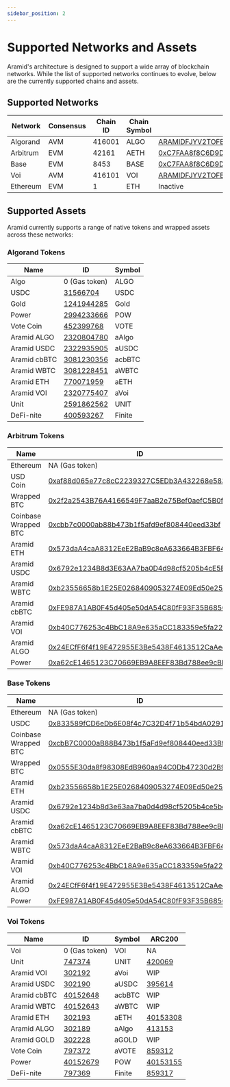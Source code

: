 ```yaml
---
sidebar_position: 2
---
```


# Supported Networks and Assets

Aramid's architecture is designed to support a wide array of blockchain networks. While the list of supported networks continues to evolve, below are the currently supported chains and assets.

## Supported Networks

| Network | Consensus | Chain ID | Chain Symbol | Bridge Address |
| ------------- | --------- | -------- | ------------ | ---------------------------------------------------------- |
| Algorand | AVM | 416001 | ALGO | [ARAMIDFJYV2TOFB5MRNZJIXBSAVZCVAUDAPFGKR5PNX4MTILGAZABBTXQQ](https://allo.info/account/ARAMIDFJYV2TOFB5MRNZJIXBSAVZCVAUDAPFGKR5PNX4MTILGAZABBTXQQ) |
| Arbitrum | EVM | 42161 | AETH | [0xC7FAA8f8C6D9Dc05ABf3C5aa741a38F9A6d1C263](https://arbiscan.io/address/0xC7FAA8f8C6D9Dc05ABf3C5aa741a38F9A6d1C263) |
| Base | EVM | 8453 | BASE | [0xC7FAA8f8C6D9Dc05ABf3C5aa741a38F9A6d1C263](https://basescan.org/address/0xC7FAA8f8C6D9Dc05ABf3C5aa741a38F9A6d1C263) |
| Voi | AVM | 416101 | VOI | [ARAMIDFJYV2TOFB5MRNZJIXBSAVZCVAUDAPFGKR5PNX4MTILGAZABBTXQQ](https://block.voi.network/explorer/account/ARAMIDFJYV2TOFB5MRNZJIXBSAVZCVAUDAPFGKR5PNX4MTILGAZABBTXQQ/transactions) |
| Ethereum | EVM | 1 | ETH | Inactive|

## Supported Assets

Aramid currently supports a range of native tokens and wrapped assets across these networks:

### Algorand Tokens

| Name        | ID         | Symbol |
| ----------- | ---------- | ------ |
| Algo | 0 (Gas token) | ALGO |
| USDC | [31566704](https://allo.info/asset/31566704/token) | USDC |
| Gold | [1241944285](https://allo.info/asset/1241944285/token) | Gold |
| Power | [2994233666](https://allo.info/asset/2994233666/token) | POW |
| Vote Coin | [452399768](https://allo.info/asset/452399768/token) | VOTE |
| Aramid ALGO | [2320804780](https://allo.info/asset/2320804780/token) | aAlgo |
| Aramid USDC | [2322935905](https://allo.info/asset/2322935905/token) | aUSDC |
| Aramid cbBTC | [3081230356](https://allo.info/asset/3081230356/token) | acbBTC |
| Aramid WBTC | [3081228451](https://allo.info/asset/3081228451/token) | aWBTC |
| Aramid ETH | [770071959](https://allo.info/asset/770071959/token) | aETH |
| Aramid VOI | [2320775407](https://allo.info/asset/2320775407/token) | aVoi |
| Unit | [2591862562](https://allo.info/asset/2591862562/token) | UNIT |
| DeFi-nite | [400593267](https://allo.info/asset/400593267/token) | Finite |

### Arbitrum Tokens

| Name        | ID                                         | Symbol |
| ----------- | ------------------------------------------ | ------ |
| Ethereum | NA (Gas token) | ETH |
| USD Coin | [0xaf88d065e77c8cC2239327C5EDb3A432268e5831](https://arbiscan.io/token/0xaf88d065e77c8cc2239327c5edb3a432268e5831) | USDC |
| Wrapped BTC | [0x2f2a2543B76A4166549F7aaB2e75Bef0aefC5B0f](https://arbiscan.io/token/0x2f2a2543B76A4166549F7aaB2e75Bef0aefC5B0f) | WBTC |
| Coinbase Wrapped BTC | [0xcbb7c0000ab88b473b1f5afd9ef808440eed33bf](https://arbiscan.io/token/0xcbb7c0000ab88b473b1f5afd9ef808440eed33bf) | cbBTC |
| Aramid ETH | [0x573daA4caA8312EeE2BaB9c8eA633664B3FBF641](https://arbiscan.io/token/0x573daA4caA8312EeE2BaB9c8eA633664B3FBF641) | aETH |
| Aramid USDC | [0x6792e1234B8d3E63AA7ba0D4d98cf5205b4cE5Be](https://arbiscan.io/token/0x6792e1234B8d3E63AA7ba0D4d98cf5205b4cE5Be) | aUSDC |
| Aramid WBTC | [0xb23556658b1E25E0268409053274E09Ed50e2595](https://arbiscan.io/token/0xb23556658b1E25E0268409053274E09Ed50e2595) | aWBTC |
| Aramid cbBTC | [0xFE987A1AB0F45d405e50dA54C80fF93F35B68567](https://arbiscan.io/token/0xFE987A1AB0F45d405e50dA54C80fF93F35B68567) | acbBTC |
| Aramid VOI | [0xb40C776253c4BbC18A9e635aCC183359e5fa22f9](https://arbiscan.io/token/0xb40C776253c4BbC18A9e635aCC183359e5fa22f9) | aVoi |
| Aramid ALGO | [0x24ECfF6f4f19E472955E3Be5438F4613512CaAee](https://arbiscan.io/token/0x24ECfF6f4f19E472955E3Be5438F4613512CaAee) | aAlgo |
| Power | [0xa62cE1465123C70669EB9A8EEF83Bd788ee9cBB5](https://arbiscan.io/token/0xa62cE1465123C70669EB9A8EEF83Bd788ee9cBB5) | POW |

### Base Tokens

| Name        | ID                                         | Symbol |
| ----------- | ------------------------------------------ | ------ |
| Ethereum | NA (Gas token) | ETH |
| USDC | [0x833589fCD6eDb6E08f4c7C32D4f71b54bdA02913](https://basescan.org/token/0x833589fCD6eDb6E08f4c7C32D4f71b54bdA02913) | USDC |
| Coinbase Wrapped BTC | [0xcbB7C0000aB88B473b1f5aFd9ef808440eed33Bf](https://basescan.org/token/0xcbb7c0000ab88b473b1f5afd9ef808440eed33bf) | cbBTC |
| Wrapped BTC | [0x0555E30da8f98308EdB960aa94C0Db47230d2B9c](https://basescan.org/token/0x0555E30da8f98308EdB960aa94C0Db47230d2B9c) | WBTC |
| Aramid ETH | [0xb23556658b1E25E0268409053274E09Ed50e2595](https://basescan.org/token/0xb23556658b1E25E0268409053274E09Ed50e2595) | aETH |
| Aramid USDC | [0x6792e1234b8d3e63aa7ba0d4d98cf5205b4ce5be](https://basescan.org/token/0x6792e1234b8d3e63aa7ba0d4d98cf5205b4ce5be) | aUSDC |
| Aramid cbBTC | [0xa62cE1465123C70669EB9A8EEF83Bd788ee9cBB5](https://basescan.org/token/0xa62cE1465123C70669EB9A8EEF83Bd788ee9cBB5) | acbBTC |
| Aramid WBTC | [0x573daA4caA8312EeE2BaB9c8eA633664B3FBF641](https://basescan.org/token/0x573daA4caA8312EeE2BaB9c8eA633664B3FBF641) | aWBTC |
| Aramid VOI | [0xb40C776253c4BbC18A9e635aCC183359e5fa22f9](https://basescan.org/token/0xb40C776253c4BbC18A9e635aCC183359e5fa22f9) | aVoi |
| Aramid ALGO | [0x24ECfF6f4f19E472955E3Be5438F4613512CaAee](https://basescan.org/token/0x24ECfF6f4f19E472955E3Be5438F4613512CaAee) | aAlgo |
| Power | [0xFE987A1AB0F45d405e50dA54C80fF93F35B68567](https://basescan.org/token/0xFE987A1AB0F45d405e50dA54C80fF93F35B68567) | POW |

### Voi Tokens

| Name        | ID     | Symbol | ARC200 |
| ----------- | ------ | ------ | ------ |
| Voi | 0 (Gas token) | VOI | NA |
| Unit | [747374](https://block.voi.network/explorer/asset/747374/transactions) | UNIT | [420069](https://voiager.xyz/token/420069) |
| Aramid VOI | [302192](https://block.voi.network/explorer/asset/302192/transactions) | aVoi | WIP |
| Aramid USDC | [302190](https://block.voi.network/explorer/asset/302190/transactions) | aUSDC | [395614](https://voiager.xyz/token/395614) |
| Aramid cbBTC | [40152648](https://block.voi.network/explorer/asset/40152648/transactions) | acbBTC |  WIP |
| Aramid WBTC | [40152643](https://block.voi.network/explorer/asset/40152643/transactions) | aWBTC |  WIP |
| Aramid ETH | [302193](https://block.voi.network/explorer/asset/302193/transactions) | aETH | [40153308](https://voiager.xyz/token/40153308) |
| Aramid ALGO | [302189](https://block.voi.network/explorer/asset/302189/transactions) | aAlgo | [413153](https://voiager.xyz/token/413153) |
| Aramid GOLD | [302228](https://block.voi.network/explorer/asset/302228/transactions) | aGOLD |  WIP |
| Vote Coin | [797372](https://block.voi.network/explorer/asset/797372/transactions) | aVOTE | [859312](https://voiager.xyz/token/859312) |
| Power | [40152679](https://block.voi.network/explorer/asset/40152679/transactions) | POW | [40153155](https://voiager.xyz/token/40153155) |
| DeFi-nite | [797369](https://block.voi.network/explorer/asset/797369/transactions) | Finite | [859317](https://voiager.xyz/token/859317) |

